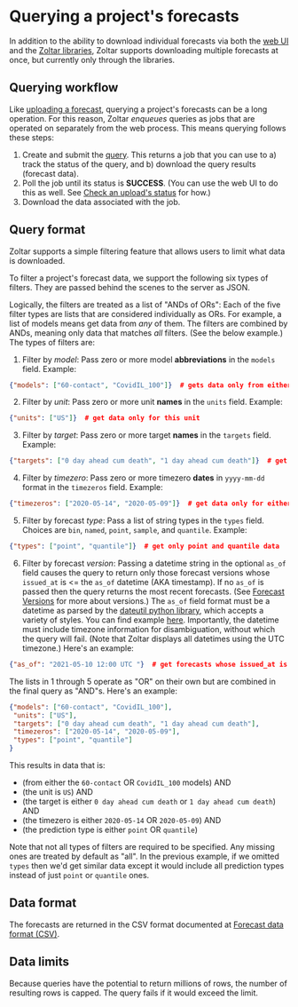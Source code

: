 # Querying a project's forecasts

In addition to the ability to download individual forecasts via both the [web UI](Forecasts.md#download-a-single-forecast) and the [Zoltar libraries](ApiIntro.md), Zoltar supports downloading multiple forecasts at once, but currently only through the libraries.


## Querying workflow

Like [uploading a forecast](Forecasts.md#upload-a-forecast), querying a project's forecasts can be a long operation. For this reason, Zoltar _enqueues_ queries as jobs that are operated on separately from the web process. This means querying follows these steps:

1. Create and submit the [query](#query-format). This returns a job that you can use to a) track the status of the query, and b) download the query results (forecast data).
1. Poll the job until its status is **SUCCESS**. (You can use the web UI to do this as well. See [Check an upload's status](Forecasts.md#check-an-uploads-status) for how.)
1. Download the data associated with the job.


## Query format

Zoltar supports a simple filtering feature that allows users to limit what data is downloaded.

To filter a project's forecast data, we support the following six types of filters. They are passed behind the scenes to the server as JSON.

Logically, the filters are treated as a list of "ANDs of ORs": Each of the five filter types are lists that are considered individually as ORs. For example, a list of models means get data from *any* of them. The filters are combined by ANDs, meaning only data that matches *all* filters. (See the below example.) The types of filters are:

1) Filter by *model*: Pass zero or more model **abbreviations** in the `models` field. Example:
```json
{"models": ["60-contact", "CovidIL_100"]}  # gets data only from either of these two models
```

2) Filter by *unit*: Pass zero or more unit **names** in the `units` field. Example:
```json
{"units": ["US"]}  # get data only for this unit
```

3) Filter by *target*: Pass zero or more target **names** in the `targets` field. Example:
```json
{"targets": ["0 day ahead cum death", "1 day ahead cum death"]}  # get data only for either of these two targets
```

4) Filter by *timezero*: Pass zero or more timezero **dates** in `yyyy-mm-dd` format in the `timezeros` field. Example:

```json
{"timezeros": ["2020-05-14", "2020-05-09"]}  # get data only for either of these two time zeros
```

5) Filter by forecast *type*: Pass a list of string types in the `types` field. Choices are `bin`, `named`, `point`, `sample`, and `quantile`. Example:
```json
{"types": ["point", "quantile"]}  # get only point and quantile data
```

6) Filter by forecast *version*: Passing a datetime string in the optional `as_of` field causes the query to return only those forecast versions whose `issued_at` is <= the `as_of` datetime (AKA timestamp). If no `as_of` is passed then the query returns the most recent forecasts. (See [Forecast Versions](ForecastVersions.md) for more about versions.) The `as_of` field format must be a datetime as parsed by the [dateutil python library](https://dateutil.readthedocs.io/en/stable/index.html), which accepts a variety of styles. You can find example [here](https://dateutil.readthedocs.io/en/stable/examples.html#parse-examples). Importantly, the datetime must include timezone information for disambiguation, without which the query will fail. (Note that Zoltar displays all datetimes using the UTC timezone.) Here's an example:
```json
{"as_of": "2021-05-10 12:00 UTC "}  # get forecasts whose issued_at is <= this date
```


The lists in 1 through 5 operate as "OR" on their own but are combined in the final query as "AND"s. Here's an example:

```json
{"models": ["60-contact", "CovidIL_100"],
 "units": ["US"],
 "targets": ["0 day ahead cum death", "1 day ahead cum death"],
 "timezeros": ["2020-05-14", "2020-05-09"],
 "types": ["point", "quantile"]
}
```

This results in data that is:

- (from either the `60-contact` OR `CovidIL_100` models) AND
- (the unit is `US`) AND
- (the target is either `0 day ahead cum death` or `1 day ahead cum death`) AND
- (the timezero is either `2020-05-14` OR `2020-05-09`) AND
- (the prediction type is either `point` OR `quantile`)

Note that not all types of filters are required to be specified. Any missing ones are treated by default as "all". In the previous example, if we omitted `types` then we'd get similar data except it would include all prediction types instead of just `point` or `quantile` ones.


## Data format

The forecasts are returned in the CSV format documented at [Forecast data format (CSV)](FileFormats.md#forecast-data-format-csv).


## Data limits

Because queries have the potential to return millions of rows, the number of resulting rows is capped. The query fails if it would exceed the limit.
